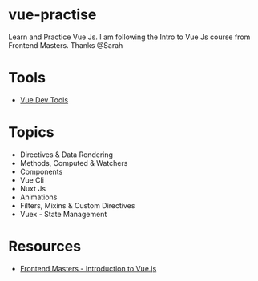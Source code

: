 # vue-practise
Learn and Practice Vue Js. I am following the Intro to Vue Js course from Frontend Masters. Thanks @Sarah  


# Tools

- [Vue Dev Tools](https://chrome.google.com/webstore/detail/vuejs-devtools/nhdogjmejiglipccpnnnanhbledajbpd?hl=en)



# Topics

- Directives & Data Rendering
- Methods, Computed & Watchers
- Components
- Vue Cli
- Nuxt Js
- Animations
- Filters, Mixins & Custom Directives
- Vuex - State Management


# Resources

- [Frontend Masters - Introduction to Vue.js](https://frontendmasters.com/courses/vue/)